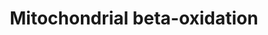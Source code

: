 ---
annotations:
- id: PW:0000010
  parent: classic metabolic pathway
  type: Pathway Ontology
  value: lipid metabolic pathway
- id: PW:0000002
  parent: classic metabolic pathway
  type: Pathway Ontology
  value: classic metabolic pathway
- id: PW:0000738
  parent: classic metabolic pathway
  type: Pathway Ontology
  value: fatty acid beta degradation pathway
authors:
- Conroy lipids
- Egonw
- DeSl
- Eweitz
communities:
- Mitochondrion
- ONTOX
description: Human mitochondrial beta-oxidation
last-edited: 2022-12-10
organisms:
- Homo sapiens
redirect_from:
- /index.php/Pathway:WP5241
- /instance/WP5241
- /instance/WP5241_r124023
revision: r124023
schema-jsonld:
- '@context': https://schema.org/
  '@id': https://wikipathways.github.io/pathways/WP5241.html
  '@type': Dataset
  creator:
    '@type': Organization
    name: WikiPathways
  description: Human mitochondrial beta-oxidation
  keywords:
  - (2E,9Z,12Z)-octadecatrienoyl-CoA
  - (9Z,12Z)-3-oxolinoleoyl-CoA
  - 2E,4E,7Z,10Z,13Z,16Z,19Z-Docosaheptaenoyl-CoA
  - 2E,4Z,7Z,10Z,13Z-hexadecapentaenoyl-CoA
  - 2E,4Z,7Z,10Z-hexadecatetraenoyl-CoA
  - 2E,4Z,7Z-decatrienoyl-CoA
  - 2E,4Z-decadienoyl-CoA
  - 2E,5Z,8Z,11Z,14Z,17Z-eicosahexaenoyl-CoA
  - 2E,5Z,8Z,11Z,14Z-eicosapentaenoyl-CoA
  - 2E,5Z,8Z,11Z-tetradecatetraenoyl-CoA
  - 2E,5Z,8Z-tetradecatrienoyl-CoA
  - 2E,5Z-dodecadienoyl-CoA
  - 2E,5Z-octadienoyl-CoA
  - 2E,5Z-tetradecadienoyl-CoA
  - 2E,6Z,9Z,12Z,15Z-octadecapentaenoyl-CoA
  - 2E,6Z,9Z,12Z-octadecatetraenoyl-CoA
  - 2E,6Z,9Z-dodecatrienoyl-CoA
  - 2E,6Z-dodecadienoyl-CoA
  - 2E,7Z,10Z,13Z,16Z,19Z-docosahexaenoyl-CoA
  - 2E,7Z,10Z,13Z-hexadecatetraenoyl-CoA
  - 2E,7Z,10Z-hexadecatrienoyl-CoA
  - 2E,7Z-decadienoyl-CoA
  - 2E,7Z-hexadacadienoyl-CoA
  - 2E,7Z-tetradecadienoyl-CoA
  - 2E,9Z,12Z,15Z-octadecatetraenoyl-CoA
  - 2E,9Z-octadecadienoyl-CoA
  - 2E-9Z-hexadecadienoyl-CoA
  - 2E-Decenoyl-CoA
  - 2E-Dodecenoyl-CoA
  - 2E-Octadecenoyl-CoA
  - 2E-butanoyl-CoA
  - 2E-hexadecenoyl-CoA
  - 2E-hexenoyl-CoA
  - 2E-octanoyl-CoA
  - 2E-tetradecenoyl-CoA
  - 3-Oxohexanoyl-CoA
  - 3-oxo-5Z,8Z,11Z-tetradecatrienoyl-CoA
  - 3-oxo-5Z,8Z-tetradecadienoyl-CoA
  - 3-oxo-5Z-dodecenoyl-CoA
  - 3-oxo-5Z-octenoyl-CoA
  - 3-oxo-5Z-tetradecenoyl-CoA
  - 3-oxo-6Z,9Z,12Z,15Z-octadecatetraenoyl-CoA
  - 3-oxo-6Z-dodecenoyl-CoA
  - 3-oxo-7Z,10Z,13Z,16Z,19Z-docosapentaenoyl-CoA
  - 3-oxo-7Z,10Z-hexadecadienoyl-CoA
  - 3-oxo-7Z-decenoyl-CoA
  - 3-oxo-7Z-hexadecenoyl-CoA
  - 3-oxo-7Z-tetradecadienoyl-CoA
  - 3-oxo-9Z,12Z,15Z-octadecatrienoyl-CoA
  - 3-oxo-9Z-hexadecenoyl-CoA
  - 3-oxo-Hydroxy-5Z,8Z,11Z,14Z,17Z-eicosapentaenoyl-CoA
  - 3-oxo-arachidonoyl-CoA
  - 3-oxo-butanoyl-CoA
  - 3-oxo-decanoyl-CoA
  - 3-oxo-dodecadienoyl-CoA
  - 3-oxo-gamma-linoleoyl-CoA
  - 3-oxo-lauroyl-CoA
  - 3-oxo-myristoyl-CoA
  - 3-oxo-octanoyl-CoA
  - 3-oxo-oleoyl-CoA
  - 3-oxopalmitoyl-CoA
  - 3-oxostearoyl-CoA
  - 3E,7Z,10Z,13Z,16Z,19Z-docosahexaenoyl-CoA
  - 3E,7Z,10Z,13Z-hexadecatetraenoyl-CoA
  - 3E,7Z,10Z-hexadecatrienoyl-CoA
  - 3E,7Z-decadienoyl-CoA
  - 3E-decenoyl-CoA
  - 3S-Hydroxy-5Z,8Z,11Z,14Z,17Z-eicosapentaenoyl-CoA
  - 3S-Hydroxy-5Z,8Z,11Z-tetradecatrienoyl-CoA
  - 3S-Hydroxy-5Z-dodecenoyl-CoA
  - 3S-Hydroxy-5Z-octenoyl-CoA
  - 3S-Hydroxy-6Z,9Z,12Z,15Z-octadecatetraenoyl-CoA
  - 3S-Hydroxy-6Z-dodecenoyl-CoA
  - 3S-Hydroxy-7Z,10Z,13Z-hexadecatrienoyl-CoA
  - 3S-Hydroxy-7Z-decenoyl-CoA
  - 3S-Hydroxy-7Z-hexadecenoyl-CoA
  - 3S-Hydroxy-9Z-hexadecenoyl-CoA
  - 3S-Hydroxy-arachidonoyl-CoA
  - 3S-Hydroxy-dodecadienoyl-CoA
  - 3S-Hydroxy-oleoyl-CoA
  - 3S-Hydroxymyristoyl-CoA
  - 3S-hydroxy-5Z,8Z-tetradecadienoyl-CoA
  - 3S-hydroxy-5Z-tetradecadienoyl-CoA
  - 3S-hydroxy-7Z,10Z,13Z,16Z,19Z-docosapentaenoyl-CoA
  - 3S-hydroxy-7Z,10Z-hexadecadienoyl-CoA
  - 3S-hydroxy-7Z-tetradecadienoyl-CoA
  - 3S-hydroxy-9Z,12Z,15Z-octadecatrienoyl-CoA
  - 3S-hydroxy-9Z,12Z-octadecadienoyl-CoA
  - 3S-hydroxy-decanoyl-CoA
  - 3S-hydroxy-gamma-linoleoyl-CoA
  - 3S-hydroxy-octanoyl-CoA
  - 3S-hydroxybutanoyl-CoA
  - 3S-hydroxyhexanoyl-CoA
  - 3S-hydroxylauroyl-CoA
  - 3S-hydroxypalmitoyl-CoA
  - 3S-hydroxystearoyl-CoA
  - 3Z,6Z,9Z,12Z,15Z-octadecapentaenoyl-CoA
  - 3Z,6Z,9Z,12Z-octadecatetraenoyl-CoA
  - 3Z,6Z,9Z-dodecatrienoyl-CoA
  - 3Z,6Z-dodecadienoyl-CoA
  - 3Z-decenoyl-CoA
  - 3Z-dodecenoyl-CoA
  - 3Z-hexenoyl-CoA
  - 3oxo-7Z,10Z,13Z-hexadecatrienoyl-CoA
  - 4Z,7Z,10Z,13Z-hexadecatetraenoyl-CoA
  - 4Z,7Z,10Z-hexadecatrienoyl-CoA
  - 4Z,7Z-decadienoyl-CoA
  - 4Z-decenoyl-CoA
  - 5Z,8Z,11Z,14Z,17Z-eicosapentaenoic acid
  - 5Z,8Z,11Z,14Z,17Z-eicosapentaenoyl-CoA
  - 5Z,8Z,11Z-tetradecatrienoyl-CoA
  - 5Z,8Z-tetradecadienoyl-CoA
  - 5Z-dodecenoyl-CoA
  - 5Z-octenoyl-CoA
  - 5Z-tetradecenoyl-CoA
  - 7Z,10Z,13Z-hexadecatrienoyl-CoA
  - 7Z,10Z-hexadecadienoyl-CoA
  - 7Z-hexadecenoyl-CoA
  - 7Z-tetradecenoyl-CoA
  - 9-palmitoleoyl-CoA
  - 9Z,12Z,15Z-octadecatrienoyl-CoA
  - 9Z-palmitoleic acid
  - ACAA2
  - ACADL
  - ACADSB
  - ACSL3
  - Acetyl-CoA
  - Arachidonic acid
  - Arachidonyl-CoA
  - Butyryl-CoA
  - DECR1
  - Decanoyl-CoA
  - Docosahexaenoic acid
  - ECHS1
  - ECI1
  - EHHADH
  - HSD17B10
  - Hexanoyl-CoA
  - Lauric acid
  - Lauroyl-CoA
  - Linoleic acid
  - Linoleoyl-CoA
  - Long-chain-fatty-acid--CoA ligase
  - Myristic acid
  - Octanoyl-CoA
  - Oleic acid
  - Palmitic acid
  - Palmitoyl-CoA
  - Stearic acid
  - Stearoyl-CoA
  - alpha-Linolenic acid
  - docosahexaenoyl-CoA
  - gamma-Linolenic acid
  - gamma-linolenoyl-CoA
  - myristoyl-CoA
  - oleoyl-CoA
  license: CC0
  name: Mitochondrial beta-oxidation
seo: CreativeWork
title: Mitochondrial beta-oxidation
wpid: WP5241
---